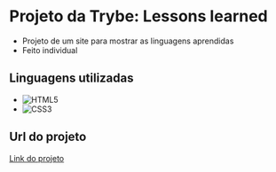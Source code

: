 # Projeto da Trybe: Lessons learned

- Projeto de um site para mostrar as linguagens aprendidas
- Feito individual

 ## Linguagens utilizadas
- ![HTML5](https://img.shields.io/badge/HTML5-E34F26?style=for-the-badge&logo=html5&logoColor=white)
- ![CSS3](https://img.shields.io/badge/CSS3-1572B6?style=for-the-badge&logo=css3&logoColor=white)

## Url do projeto
<a href="https://aninhabort.io/lessons-learned/">Link do projeto</a>
